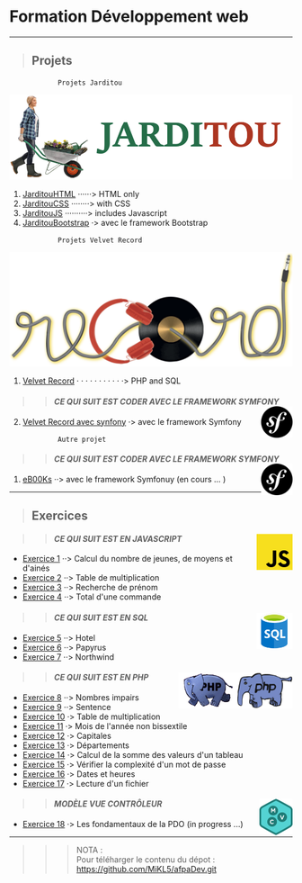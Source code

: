 ﻿# **Formation Développement web**

---

> ## Projets

```
            Projets Jarditou
```
![Logo Jarditou](../src/img/jarditou.png "Logo Jarditou")

1. [JarditouHTML](../projets/jarditouHTML "uniquement en HTML") ······> HTML only
2. [JarditouCSS](../projets/jarditouCSS "HTML + CSS")  ········> with CSS
3. [JarditouJS](../projets/jarditouJS "le javascript est utilisé pour le formulaire") ··········> includes Javascript
4. [JarditouBootstrap](../projets/jarditouBootstrap "la mise en page se fait avec Bootstrap") ·> avec le framework Bootstrap
```
            Projets Velvet Record
```
![Velvet Record](../src/img/record-transparent.png "Velvet Record")

1. [Velvet Record](../projets/record "PHP et SQL") · · · · · · · · · · ·> PHP and SQL
 >> #### ***CE QUI SUIT EST CODER AVEC LE FRAMEWORK SYMFONY*** <img align="right" src="../src/img/symfony-framework.png" alt="framework Symfony" title="framework Symfony" widht="auto" height="56x">

2. [Velvet Record avec synfony](https://github.com/MiKL5/afpaDevSymfony/tree/main/recordsymfony "Velvet Record avec le cadre de travail Synfony") ·> avec le framework Symfony

```
            Autre projet
```
 >> #### ***CE QUI SUIT EST CODER AVEC LE FRAMEWORK SYMFONY*** <img align="right" src="../src/img/symfony-framework.png" alt="framework Symfony" title="framework Symfony" widht="auto" height="56px">

1. [eB00Ks](https://github.com/MiKL5/eB00Ks "eB00Ks") ··> avec le framework Symfonuy (en cours ... )

___

> ## Exercices

 >> #### ***CE QUI SUIT EST EN JAVASCRIPT*** <img align="right" src="../src/img/JavaScript.svg.png" alt="JavaScript" title="JavaScript" widht="auto" height="64px">

* [Exercice  1](../javaScript/exercice_01_tranchesDages "Calcul du nombre de jeunes, de moyens et d'ainés") ··> Calcul du nombre de jeunes, de moyens et d'ainés
* [Exercice  2](../javaScript/exercice_02_multiplication "Table de muliplication (choisir un chiffre et elle est caluler jusqu'à 10)") ··> Table de multiplication
* [Exercice  3](../javaScript/exercice_03_rchDePrenom "Recherche d'un prénom (si le prénom est trouvé, il est supprimer de la liste)") ··> Recherche de prénom
* [Exercice  4](../javaScript/exercice_04_totalDuneCommande "Total d'une commande") ··> Total d'une commande

>> #### ***CE QUI SUIT EST EN SQL*** <img align="right" src="../src/img/SQL.png" alt="homepage" title="Struured Query Language" widht="auto" height="64px">

* [Exercice  5](../SQL/exercice_05_casHotel "Cas Hotel") ··> Hotel
* [Exercice  6](../SQL/exercice_06_casPapyrus "Cas Papyrus") ··> Papyrus
* [Exercice  7](../SQL/exercice_07_Northwind "Évaluation, cas Northwind") ··> Northwind


>> #### ***CE QUI SUIT EST EN PHP*** <img align="right" src="../src/img/php.gif" alt="PHP" title="PHP" widht="auto" height="64px"> <img align="right" src="../src/img/php_anim.jpg" alt="PHP" title="PHP" widht="auto" height="64px">

* [Exercice  8](../PHP/exercice_08_nbImpairs "Nombres impairs") ··> Nombres impairs
* [Exercice  9](../PHP/exercice_09_sentence "La phrase (se répète en boucle)") ··> Sentence
* [Exercice 10](../PHP/exercice_10_tableMultiplication "Table de multiplication") ·> Table de multiplication
* [Exercice 11](../PHP/exercice_11_moisDeLanneeNonBisectile "Mois de l'année bisextile") ·> Mois de l'année non bissextile
* [Exercice 12](../PHP/exercice_12_Capitales "Capitales") ·> Capitales
* [Exercice 13](../PHP/exercice_13_departements "Départemnts") ·> Départements
* [Exercice 14](../PHP/exercice_14_calculDeLaSommeDesValeursDunTableau "Calcul de la somme des valeurs d'un tableau") ·> Calcul de la somme des valeurs d'un tableau
* [Exercice 15](../PHP/exercice_15_pswd "Vérifier la compléxité d'un mot de passe") ·> Vérifier la complexité d'un mot de passe
* [Exercice 16](../PHP/exercice_16_datesEtHeures "Dates et heures") ·> Dates et heures
* [Exercice 17](../PHP/exercice_17_lectureDunFichier "Lecture d'un fichier") ·> Lecture d'un fichier

>> #### ***MODÈLE VUE CONTRÔLEUR*** <img align="right" src="../src/img/mvc.png" alt="Modèle Vue Contrôleur" title="Modèle Vue Contrôleur" widht="auto" height="64px">


* [Exercice 18](../PHP/MVC/pdoFondamentaux "Les fondamentaux de la PDO") ·> Les fondamentaux de la PDO (in progress ...)

___
>>>NOTA :  
Pour téléharger le contenu du dépot : https://github.com/MiKL5/afpaDev.git